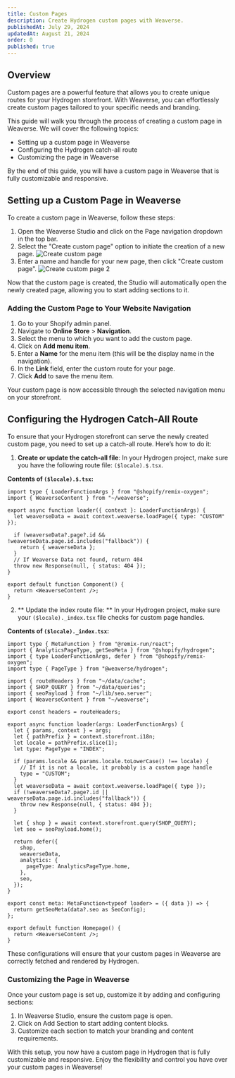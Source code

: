 ```yaml
---
title: Custom Pages
description: Create Hydrogen custom pages with Weaverse.
publishedAt: July 29, 2024
updatedAt: August 21, 2024
order: 0
published: true
---
```


## Overview

Custom pages are a powerful feature that allows you to create unique routes for your Hydrogen storefront. With Weaverse, you can effortlessly create custom pages tailored to your specific needs and branding.

This guide will walk you through the process of creating a custom page in Weaverse. We will cover the following topics:

- Setting up a custom page in Weaverse
- Configuring the Hydrogen catch-all route
- Customizing the page in Weaverse

By the end of this guide, you will have a custom page in Weaverse that is fully customizable and responsive.

## Setting up a Custom Page in Weaverse

To create a custom page in Weaverse, follow these steps:

1. Open the Weaverse Studio and click on the Page navigation dropdown in the top bar.
2. Select the "Create custom page" option to initiate the creation of a new page.
   ![Create custom page](https://cdn.shopify.com/s/files/1/0838/0052/3057/files/create_custom_page.png?v=1724230968)
3. Enter a name and handle for your new page, then click "Create custom page".
   ![Create custom page 2](https://cdn.shopify.com/s/files/1/0838/0052/3057/files/my_custom_page.png?v=1724231044)

Now that the custom page is created, the Studio will automatically open the newly created page, allowing you to start adding sections to it.

### Adding the Custom Page to Your Website Navigation

1. Go to your Shopify admin panel.
2. Navigate to **Online Store** > **Navigation**.
3. Select the menu to which you want to add the custom page.
4. Click on **Add menu item**.
5. Enter a **Name** for the menu item (this will be the display name in the navigation).
6. In the **Link** field, enter the custom route for your page.
7. Click **Add** to save the menu item.

Your custom page is now accessible through the selected navigation menu on your storefront.

## Configuring the Hydrogen Catch-All Route

To ensure that your Hydrogen storefront can serve the newly created custom page, you need to set up a catch-all route. Here’s how to do it:

1. **Create or update the catch-all file**: In your Hydrogen project, make sure you have the following route file: `($locale).$.tsx`.

**Contents of `($locale).$.tsx`:**

```tsx
import type { LoaderFunctionArgs } from "@shopify/remix-oxygen";
import { WeaverseContent } from "~/weaverse";

export async function loader({ context }: LoaderFunctionArgs) {
  let weaverseData = await context.weaverse.loadPage({ type: "CUSTOM" });

  if (weaverseData?.page?.id && !weaverseData.page.id.includes("fallback")) {
    return { weaverseData };
  }
  // If Weaverse Data not found, return 404
  throw new Response(null, { status: 404 });
}

export default function Component() {
  return <WeaverseContent />;
}
```
2. ** Update the index route file: ** In your Hydrogen project, make sure your `($locale)._index.tsx` file checks for custom page handles.

**Contents of `($locale)._index.tsx`:**

```tsx
import type { MetaFunction } from "@remix-run/react";
import { AnalyticsPageType, getSeoMeta } from "@shopify/hydrogen";
import { type LoaderFunctionArgs, defer } from "@shopify/remix-oxygen";
import type { PageType } from "@weaverse/hydrogen";

import { routeHeaders } from "~/data/cache";
import { SHOP_QUERY } from "~/data/queries";
import { seoPayload } from "~/lib/seo.server";
import { WeaverseContent } from "~/weaverse";

export const headers = routeHeaders;

export async function loader(args: LoaderFunctionArgs) {
  let { params, context } = args;
  let { pathPrefix } = context.storefront.i18n;
  let locale = pathPrefix.slice(1);
  let type: PageType = "INDEX";

  if (params.locale && params.locale.toLowerCase() !== locale) {
    // If it is not a locale, it probably is a custom page handle
    type = "CUSTOM";
  }
  let weaverseData = await context.weaverse.loadPage({ type });
  if (!weaverseData?.page?.id || weaverseData.page.id.includes("fallback")) {
    throw new Response(null, { status: 404 });
  }

  let { shop } = await context.storefront.query(SHOP_QUERY);
  let seo = seoPayload.home();

  return defer({
    shop,
    weaverseData,
    analytics: {
      pageType: AnalyticsPageType.home,
    },
    seo,
  });
}

export const meta: MetaFunction<typeof loader> = ({ data }) => {
  return getSeoMeta(data?.seo as SeoConfig);
};

export default function Homepage() {
  return <WeaverseContent />;
}
```
These configurations will ensure that your custom pages in Weaverse are correctly fetched and rendered by Hydrogen.

### Customizing the Page in Weaverse
Once your custom page is set up, customize it by adding and configuring sections:

1. In Weaverse Studio, ensure the custom page is open.
2. Click on Add Section to start adding content blocks.
3. Customize each section to match your branding and content requirements.

With this setup, you now have a custom page in Hydrogen that is fully customizable and responsive. Enjoy the flexibility and control you have over your custom pages in Weaverse!
